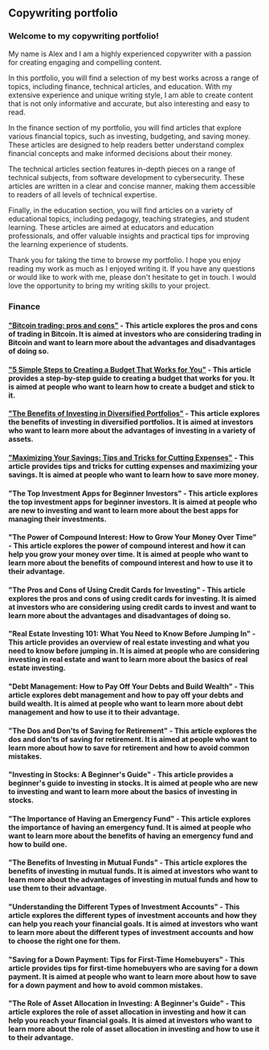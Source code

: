 ## Copywriting portfolio

### Welcome to my copywriting portfolio! 
My name is Alex and I am a highly experienced copywriter with a passion for creating engaging and compelling content.

In this portfolio, you will find a selection of my best works across a range of topics, including finance, technical articles, and education. With my extensive experience and unique writing style, I am able to create content that is not only informative and accurate, but also interesting and easy to read.

In the finance section of my portfolio, you will find articles that explore various financial topics, such as investing, budgeting, and saving money. These articles are designed to help readers better understand complex financial concepts and make informed decisions about their money.

The technical articles section features in-depth pieces on a range of technical subjects, from software development to cybersecurity. These articles are written in a clear and concise manner, making them accessible to readers of all levels of technical expertise.

Finally, in the education section, you will find articles on a variety of educational topics, including pedagogy, teaching strategies, and student learning. These articles are aimed at educators and education professionals, and offer valuable insights and practical tips for improving the learning experience of students.

Thank you for taking the time to browse my portfolio. I hope you enjoy reading my work as much as I enjoyed writing it. If you have any questions or would like to work with me, please don't hesitate to get in touch. I would love the opportunity to bring my writing skills to your project.

### Finance
#### ["Bitcoin trading: pros and cons"](https://github.com/luxuriant777/copywriting/blob/main/articles/bitcoin-trading-pros-and-cons.md) - This article explores the pros and cons of trading in Bitcoin. It is aimed at investors who are considering trading in Bitcoin and want to learn more about the advantages and disadvantages of doing so.
#### ["5 Simple Steps to Creating a Budget That Works for You"](https://github.com/luxuriant777/copywriting/blob/main/articles/5-steps-for-creating-a-budget.md) - This article provides a step-by-step guide to creating a budget that works for you. It is aimed at people who want to learn how to create a budget and stick to it.
#### ["The Benefits of Investing in Diversified Portfolios"](https://github.com/luxuriant777/copywriting/blob/main/articles/the-benefits-of-investing-in-diversified-portfolios.md) - This article explores the benefits of investing in diversified portfolios. It is aimed at investors who want to learn more about the advantages of investing in a variety of assets.
#### ["Maximizing Your Savings: Tips and Tricks for Cutting Expenses"](https://github.com/luxuriant777/copywriting/blob/main/articles/maximizing-your-savings.md) - This article provides tips and tricks for cutting expenses and maximizing your savings. It is aimed at people who want to learn how to save more money.
#### "The Top Investment Apps for Beginner Investors" - This article explores the top investment apps for beginner investors. It is aimed at people who are new to investing and want to learn more about the best apps for managing their investments.
#### "The Power of Compound Interest: How to Grow Your Money Over Time" - This article explores the power of compound interest and how it can help you grow your money over time. It is aimed at people who want to learn more about the benefits of compound interest and how to use it to their advantage.
#### "The Pros and Cons of Using Credit Cards for Investing" - This article explores the pros and cons of using credit cards for investing. It is aimed at investors who are considering using credit cards to invest and want to learn more about the advantages and disadvantages of doing so.
#### "Real Estate Investing 101: What You Need to Know Before Jumping In" - This article provides an overview of real estate investing and what you need to know before jumping in. It is aimed at people who are considering investing in real estate and want to learn more about the basics of real estate investing.
#### "Debt Management: How to Pay Off Your Debts and Build Wealth" - This article explores debt management and how to pay off your debts and build wealth. It is aimed at people who want to learn more about debt management and how to use it to their advantage.
#### "The Dos and Don'ts of Saving for Retirement" - This article explores the dos and don'ts of saving for retirement. It is aimed at people who want to learn more about how to save for retirement and how to avoid common mistakes.
#### "Investing in Stocks: A Beginner's Guide" - This article provides a beginner's guide to investing in stocks. It is aimed at people who are new to investing and want to learn more about the basics of investing in stocks.
#### "The Importance of Having an Emergency Fund" - This article explores the importance of having an emergency fund. It is aimed at people who want to learn more about the benefits of having an emergency fund and how to build one.
#### "The Benefits of Investing in Mutual Funds" - This article explores the benefits of investing in mutual funds. It is aimed at investors who want to learn more about the advantages of investing in mutual funds and how to use them to their advantage.
#### "Understanding the Different Types of Investment Accounts" - This article explores the different types of investment accounts and how they can help you reach your financial goals. It is aimed at investors who want to learn more about the different types of investment accounts and how to choose the right one for them.
#### "Saving for a Down Payment: Tips for First-Time Homebuyers" - This article provides tips for first-time homebuyers who are saving for a down payment. It is aimed at people who want to learn more about how to save for a down payment and how to avoid common mistakes.
#### "The Role of Asset Allocation in Investing: A Beginner's Guide" - This article explores the role of asset allocation in investing and how it can help you reach your financial goals. It is aimed at investors who want to learn more about the role of asset allocation in investing and how to use it to their advantage.